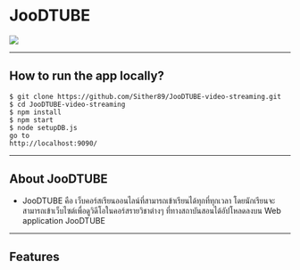 # JooDTUBE

![](https://media.discordapp.net/attachments/1013480789062713488/1022162261839712367/unknown.png?width=1440&height=403)

 </div>

---

## How to run the app locally?

```
$ git clone https://github.com/Sither89/JooDTUBE-video-streaming.git
$ cd JooDTUBE-video-streaming
$ npm install
$ npm start
$ node setupDB.js
go to 
http://localhost:9090/
```

---

## About JooDTUBE

* JooDTUBE คือ เว็บคอร์สเรียนออนไลน์ที่สามารถเข้าเรียนได้ทุกที่ทุกเวลา โดยนักเรียนจะสามารถเข้าเว็บไซต์เพื่อดูวิดีโอในคอร์สรายวิชาต่างๆ ที่ทางสถาบันสอนได้อัปโหลดลงบน Web application JooDTUBE


---

## Features
